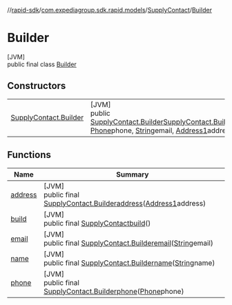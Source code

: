 //[rapid-sdk](../../../../index.md)/[com.expediagroup.sdk.rapid.models](../../index.md)/[SupplyContact](../index.md)/[Builder](index.md)

# Builder

[JVM]\
public final class [Builder](index.md)

## Constructors

| | |
|---|---|
| [SupplyContact.Builder](-supply-contact.-builder.md) | [JVM]<br>public [SupplyContact.Builder](index.md)[SupplyContact.Builder](-supply-contact.-builder.md)([String](https://docs.oracle.com/javase/8/docs/api/java/lang/String.html)name, [Phone](../../-phone/index.md)phone, [String](https://docs.oracle.com/javase/8/docs/api/java/lang/String.html)email, [Address1](../../-address1/index.md)address) |

## Functions

| Name | Summary |
|---|---|
| [address](address.md) | [JVM]<br>public final [SupplyContact.Builder](index.md)[address](address.md)([Address1](../../-address1/index.md)address) |
| [build](build.md) | [JVM]<br>public final [SupplyContact](../index.md)[build](build.md)() |
| [email](email.md) | [JVM]<br>public final [SupplyContact.Builder](index.md)[email](email.md)([String](https://docs.oracle.com/javase/8/docs/api/java/lang/String.html)email) |
| [name](name.md) | [JVM]<br>public final [SupplyContact.Builder](index.md)[name](name.md)([String](https://docs.oracle.com/javase/8/docs/api/java/lang/String.html)name) |
| [phone](phone.md) | [JVM]<br>public final [SupplyContact.Builder](index.md)[phone](phone.md)([Phone](../../-phone/index.md)phone) |
